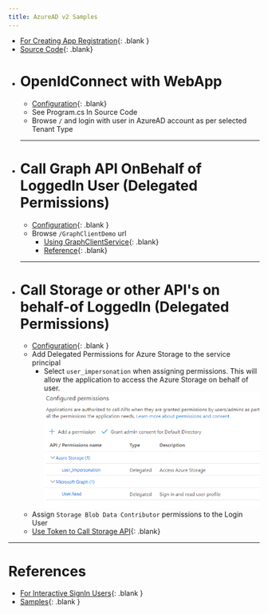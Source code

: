 ```yaml
---
title: AzureAD v2 Samples
---
```


- [For Creating App Registration](create-app-reg){: .blank }
- [Source Code](https://github.com/guptanikx/deploy-apps/tree/main/dotnet/Labs.AdAuthWebApp){: .blank}
- # OpenIdConnect with WebApp
  - [Configuration](https://github.com/guptanikx/azure-hack/blob/main/dotnet/ad/Labs.ActiveDirectoryAuth/OpenIdConnectConfiguration.cs){: .blank}
  - See Program.cs In Source Code
  - Browse `/` and login with user in AzureAD account as per selected Tenant Type
  <hr>
- # Call Graph API OnBehalf of LoggedIn User (Delegated Permissions)
  - [Configuration](https://github.com/guptanikx/azure-hack/blob/main/dotnet/ad/Labs.ActiveDirectoryAuth/OpenIdConnectWithDownstreamConfiguration.cs){: .blank }
  - Browse `/GraphClientDemo` url
    - [Using GraphClientService](https://github.com/guptanikx/azure-hack/blob/main/dotnet/ad/Labs.ActiveDirectoryAuth/GraphClient/GraphClientDemoController.cs){: .blank}
    - [Reference](https://github.com/Azure-Samples/active-directory-aspnetcore-webapp-openidconnect-v2/tree/master/2-WebApp-graph-user/2-1-Call-MSGraph){: .blank}
  <hr>
- # Call Storage or other API's on behalf-of LoggedIn (Delegated Permissions)
  - [Configuration](https://github.com/guptanikx/azure-hack/blob/main/dotnet/ad/Labs.ActiveDirectoryAuth/OpenIdConnectWithDownstreamConfiguration.cs){: .blank }
  - Add Delegated Permissions for Azure Storage to the service principal
    - Select `user_impersonation` when assigning permissions. This will allow the application to access the Azure Storage on behalf of user.
    ![](/assets/images/azure/exam/ad-auth-store-perm.png)
  - Assign `Storage Blob Data Contributor` permissions to the Login User
  - [Use Token to Call Storage API](https://github.com/guptanikx/azure-hack/blob/main/dotnet/ad/Labs.ActiveDirectoryAuth/StorageAccount/StorageAccountController.cs){: .blank}

---

# References
- [For Interactive SignIn Users](https://github.com/Azure-Samples/active-directory-aspnetcore-webapp-openidconnect-v2/tree/master/1-WebApp-OIDC){: .blank }
- [Samples](https://learn.microsoft.com/en-us/azure/active-directory/develop/sample-v2-code){: .blank }